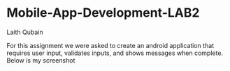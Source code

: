 # Mobile-App-Development-LAB2
Laith Qubain

For this assignment we were asked to create an android application that requires user input, 
validates inputs, and shows messages when complete. Below is my screenshot
